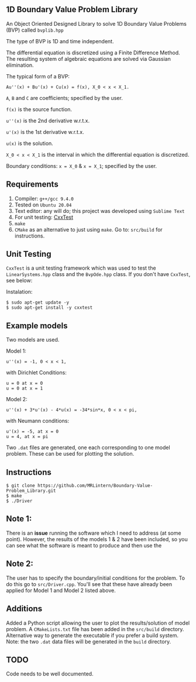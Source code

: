 ## 1D Boundary Value Problem Library

An Object Oriented Designed Library to solve 1D Boundary Value Problems (BVP) called `bvplib.hpp`

The type of BVP is 1D and time independent.

The differential equation is discretized using a Finite Difference Method.
The resulting system of algebraic equations are solved via Gaussian elimination.

The typical form of a BVP:

    Au''(x) + Bu'(x) + Cu(x) = f(x), X_0 < x < X_1.

`A`, `B` and `C` are coefficients; specified by the user. 

`f(x)` is the source function.

`u''(x)` is the 2nd derivative w.r.t.x.

`u'(x)` is the 1st derivative w.r.t.x.

`u(x)` is the solution.

`X_0 < x < X_1` is the interval in which the differential equation is discretized.

Boundary conditions: `x = X_0` & `x = X_1`; specified by the user.

## Requirements

1. Compiler: `g++/gcc 9.4.0`
2. Tested on `Ubuntu 20.04`
3. Text editor: any will do; this project was developed using `Sublime Text`
4. For unit testing: [CxxTest](https://cxxtest.com/)
5. `make`
6. `CMake` as an alternative to just using `make`. Go to: `src/build` for instructions.

## Unit Testing

`CxxTest` is a unit testing framework which was used to test the `LinearSystems.hpp` class and the `BvpOde.hpp` class.
If you don't have `CxxTest`, see below:

Instalation:

    $ sudo apt-get update -y
    $ sudo apt-get install -y cxxtest

## Example models

Two models are used.

Model 1:

    u''(x) = -1, 0 < x < 1,

with Dirichlet Conditions:

    u = 0 at x = 0 
    u = 0 at x = 1 

Model 2:

    u''(x) + 3*u'(x) - 4*u(x) = -34*sin*x, 0 < x < pi,

with Neumann conditions:

    u'(x) = -5, at x = 0
    u = 4, at x = pi

Two `.dat` files are generated, one each corresponding to one model problem. These can be used for plotting the solution.

## Instructions

    $ git clone https://github.com/MRLintern/Boundary-Value-Problem_Library.git
    $ make
    $ ./Driver

## Note 1:

There is an __issue__ running the software which I need to address (at some point).
However, the results of the models 1 & 2 have been included, so you can see what the software is meant to produce
and then use the 


## Note 2:

The user has to specify the boundary/initial conditions for the problem. To do this go to `src/Driver.cpp`.
You'll see that these have already been applied for Model 1 and Model 2 listed above.

## Additions

Added a Python script allowing the user to plot the results/solution of model problem.
A `CMakeLists.txt` file has been added in the `src/build` directory. Alternative way to 
generate the executable if you prefer a build system.
Note: the two `.dat` data files will be generated in the `build` directory.


## TODO

Code needs to be well documented.




